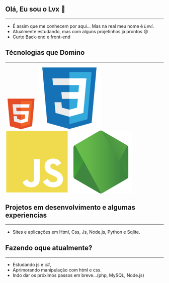 ## Olá, Eu sou o Lvx 👋
___

- É assim que me conhecem por aqui... Mas na real meu nome é *Levi*.
- Atualmente estudando, mas com alguns projetinhos já prontos 😄
- Curto Back-end e front-end

## Técnologias que Domino
___
<img src="https://raw.githubusercontent.com/devicons/devicon/master/icons/html5/html5-original.svg" width="100"/>  <img src="https://raw.githubusercontent.com/devicons/devicon/master/icons/css3/css3-original.svg" width="200"/> <img src="https://raw.githubusercontent.com/devicons/devicon/master/icons/javascript/javascript-plain.svg" width="200"/>  <img src="https://raw.githubusercontent.com/devicons/devicon/master/icons/nodejs/nodejs-original.svg" width="200"/>





## Projetos em desenvolvimento e algumas experiencias
___

- Sites e aplicações em Html, Css, Js, Node.js, Python e Sqlite.

## Fazendo oque atualmente? 
___
- Estudando js e c#, 
- Aprimorando manipulação com html e css.
- Indo dar os próximos passos em breve...(php, MySQL, Node.js)
